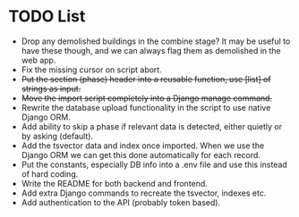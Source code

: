 # TODO List

- Drop any demolished buildings in the combine stage? It may be useful to have
  these though, and we can always flag them as demolished in the web app.
- Fix the missing cursor on script abort.
- <del>Put the section (phase) header into a reusable function, use [list] of
  strings as input.</del>
- <del>Move the import script completely into a Django manage command.<del>
- Rewrite the database upload functionality in the script to use native Django
  ORM.
- Add ability to skip a phase if relevant data is detected, either quietly or by
  asking (default).
- Add the tsvector data and index once imported. When we use the Django ORM we
  can get this done automatically for each record.
- Put the constants, especially DB info into a .env file and use this instead of
  hard coding.
- Write the README for both backend and frontend.
- Add extra Django commands to recreate the tsvector, indexes etc.
- Add authentication to the API (probably token based).
